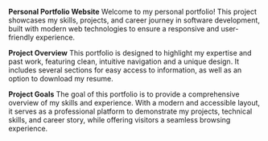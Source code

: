 **Personal Portfolio Website**
Welcome to my personal portfolio! This project showcases my skills, projects, and career journey in software development, built with modern web technologies to ensure a responsive and user-friendly experience.


**Project Overview**
This portfolio is designed to highlight my expertise and past work, featuring clean, intuitive navigation and a unique design. It includes several sections for easy access to information, as well as an option to download my resume.


**Project Goals**
The goal of this portfolio is to provide a comprehensive overview of my skills and experience. With a modern and accessible layout, it serves as a professional platform to demonstrate my projects, technical skills, and career story, while offering visitors a seamless browsing experience.


